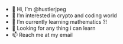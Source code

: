 - 👋 Hi, I’m @hustlerjpeg
- 👀 I’m interested in crypto and coding world
- 🌱 I’m currently learning mathematics ?!
- 💞️ Looking for any thing i can learn
- 📫 Reach me at my email 

<!---
hustlerjpeg/hustlerjpeg is a ✨ special ✨ repository because its `README.md` (this file) appears on your GitHub profile.
You can click the Preview link to take a look at your changes.
--->
